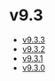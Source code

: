 # v9.3

- [v9.3.3](v9.3.3.ja.md)
- [v9.3.2](v9.3.2.ja.md)
- [v9.3.1](v9.3.1.ja.md)
- [v9.3.0](v9.3.0.ja.md)
